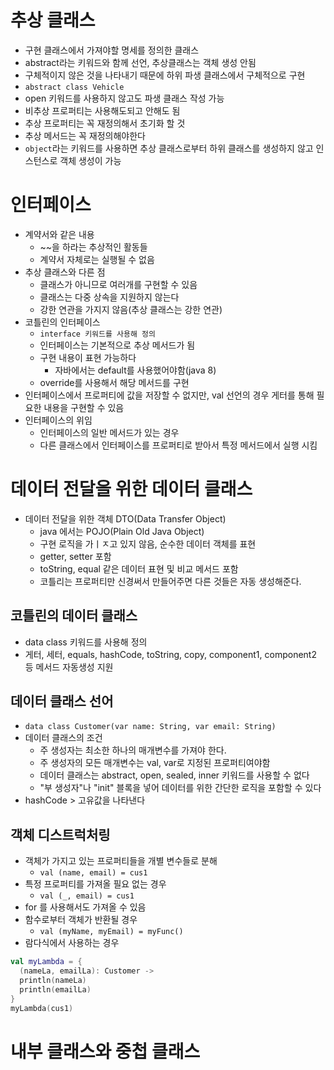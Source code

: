 # 추상 클래스
- 구현 클래스에서 가져야할 명세를 정의한 클래스
- abstract라는 키워드와 함께 선언, 추상클래스는 객체 생성 안됨
- 구체적이지 않은 것을 나타내기 때문에 하위 파생 클래스에서 구체적으로 구현
- `abstract class Vehicle`
- open 키워드를 사용하지 않고도 파생 클래스 작성 가능
- 비추상 프로퍼티는 사용해도되고 안해도 됨
- 추상 프로퍼티는 꼭 재정의해서 초기화 할 것
- 추상 메서드는 꼭 재정의해야한다
- `object`라는 키워드를 사용하면 추상 클래스로부터 하위 클래스를 생성하지 않고 인스턴스로 객체 생성이 가능

# 인터페이스
- 계약서와 같은 내용
    - ~~을 하라는 추상적인 활동들
    - 계약서 자체로는 실행될 수 없음
- 추상 클래스와 다른 점
    - 클래스가 아니므로 여러개를 구현할 수 있음
    - 클래스는 다중 상속을 지원하지 않는다
    - 강한 연관을 가지지 않음(추상 클래스는 강한 연관)
- 코틀린의 인터페이스
    - `interface 키워드를 사용해 정의`
    - 인터페이스는 기본적으로 추상 메서드가 됨
    - 구현 내용이 표현 가능하다
        - 자바에서는 default를 사용했어야함(java 8)
    - override를 사용해서 해당 메서드를 구현
- 인터페이스에서 프로퍼티에 값을 저장할 수 없지만, val 선언의 경우 게터를 통해 필요한 내용을 구현할 수 있음
- 인터페이스의 위임
    - 인터페이스의 일반 메서드가 있는 경우
    - 다른 클래스에서 인터페이스를 프로퍼티로 받아서 특정 메서드에서 실행 시킴

# 데이터 전달을 위한 데이터 클래스
- 데이터 전달을 위한 객체 DTO(Data Transfer Object)
  - java 에서는 POJO(Plain Old Java Object)
  - 구현 로직을 가ㅣㅈ고 있지 않음, 순수한 데이터 객체를 표현
  - getter, setter 포함
  - toString, equal 같은 데이터 표현 및 비교 메서드 포함
  - 코틀리는 프로퍼티만 신경써서 만들어주면 다른 것들은 자동 생성해준다.
  
## 코틀린의 데이터 클래스
- data class 키워드를 사용해 정의
- 게터, 세터, equals, hashCode, toString, copy, component1, component2 등 메서드 자동생성 지원

## 데이터 클래스 선어
- `data class Customer(var name: String, var email: String)`
- 데이터 클래스의 조건
  - 주 생성자는 최소한 하나의 매개변수를 가져야 한다.
  - 주 생성자의 모든 매개변수는 val, var로 지정된 프로퍼티여야함
  - 데이터 클래스는 abstract, open, sealed, inner 키워드를 사용할 수 없다
  - "부 생성자"나 "init" 블록을 넣어 데이터를 위한 간단한 로직을 포함할 수 있다
- hashCode > 고유값을 나타낸다

## 객체 디스트럭처링
- 객체가 가지고 있는 프로퍼티들을 개별 변수들로 분해
  - `val (name, email) = cus1`
- 특정 프로퍼티를 가져올 필요 없는 경우
  - `val (_, email) = cus1`
- for 를 사용해서도 가져올 수 있음
- 함수로부터 객체가 반환될 경우
  - `val (myName, myEmail) = myFunc()`
- 람다식에서 사용하는 경우
```kotlin
val myLambda = {
  (nameLa, emailLa): Customer ->
  println(nameLa)
  println(emailLa)
}
myLambda(cus1)
```

# 내부 클래스와 중첩 클래스